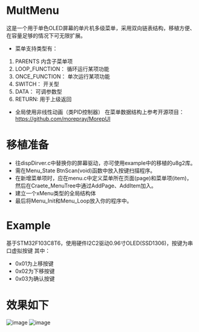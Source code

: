 # MultMenu
这是一个用于单色OLED屏幕的单片机多级菜单，采用双向链表结构，移植方便、在容量足够的情况下可无限扩展。
- 菜单支持类型有：
1. PARENTS  内含子菜单项
2. LOOP_FUNCTION： 循环运行某项功能
3. ONCE_FUNCTION：  单次运行某项功能
4. SWITCH：  开关型
5. DATA：  可调参数型
6. RETURN:  用于上级返回
- 全局使用非线性动画（类PID控制器）
在菜单数据结构上参考开源项目：https://github.com/morepray/MorepUI
# 移植准备
- 往dispDirver.c中替换你的屏幕驱动，亦可使用example中的移植的u8g2库。
- 需在Menu_State BtnScan(void)函数中放入按键扫描程序。
- 在新增菜单项时，应在menu.c中定义菜单所在页面(page)和菜单项(item)，然后在Craete_MenuTree中通过AddPage、AddItem加入。
- 建立一个xMenu类型的全局结构体
- 最后将Menu_Init和Menu_Loop放入你的程序中。
# Example
基于STM32F103C8T6，使用硬件I2C2驱动0.96寸OLED(SSD1306)，按键为串口虚拟按键
其中：
- 0x01为上移按键
- 0x02为下移按键
- 0x03为确认按键
# 效果如下
![image](https://github.com/JFeng-Z/MultMenu/blob/master/Image/img1.png)
![image](https://github.com/JFeng-Z/MultMenu/blob/master/Image/img2.png)
